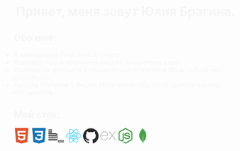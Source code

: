<h1 align="center" style="color: #F5F5F5" >Привет, меня зовут Юлия Брагина.</h1>
<section>
  <h2 align="left" style="color: #F5F5F5">Обо мне: </h2>
  <ul align="left" style="padding: 0">
    <li style="color: #F5F5F5">Я начинающий Front-end developer.</li>
    <li style="color: #F5F5F5">Развиваю навык написания чистого и понятного кода.</li>
    <li style="color: #F5F5F5">Стремлюсь углублять и расширять свои знания в области front-end разработки.</li>
    <li style="color: #F5F5F5">Прошла обучение в Яндекс.Практикуме под руководством опытных наставников.</li>
  </ul>
</section>

<section>
  <h2 align="left" style="color: #F5F5F5">Мой стек: </h2>
  <div>
    <img src="https://github.com/JuliaBragina/JuliaBragina/blob/main/img/html5.svg" width="35" height="35" style="max-width: 100%" alt="HTML5"/>
    <img src="https://github.com/JuliaBragina/JuliaBragina/blob/main/img/css3.svg" width="35" height="35" style="max-width: 100%" alt="CSS3"/>
    <img src="https://github.com/JuliaBragina/JuliaBragina/blob/main/img/bem.svg" width="35" height="35" style="max-width: 100%" alt="bem.js"/>
    <img src="https://github.com/JuliaBragina/JuliaBragina/blob/main/img/react.svg" width="35" height="35" style="max-width: 100%" alt="React.js"/>
    <img src="https://github.com/JuliaBragina/JuliaBragina/blob/main/img/github.svg" width="35" height="35" style="max-width: 100%" alt="github"/>
    <img src="https://github.com/JuliaBragina/JuliaBragina/blob/main/img/express.svg" width="35" height="35" style="max-width: 100%" alt="express"/>
    <img src="https://github.com/JuliaBragina/JuliaBragina/blob/main/img/nodedotjs.svg" width="35" height="35" style="max-width: 100%" alt="nodejs"/>
    <img src="https://github.com/JuliaBragina/JuliaBragina/blob/main/img/mongodb.svg" width="35" height="35" style="max-width: 100%" alt="mongodb"/>
  </div>
</section>

